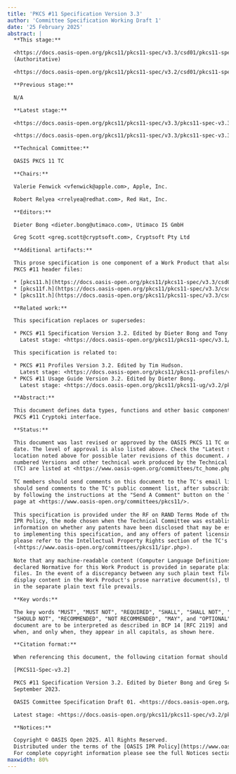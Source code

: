 ```yaml
---
title: 'PKCS #11 Specification Version 3.3'
author: 'Committee Specification Working Draft 1'
date: '25 February 2025'
abstract: |
  **This stage:**

  <https://docs.oasis-open.org/pkcs11/pkcs11-spec/v3.3/csd01/pkcs11-spec-v3.2-csd01.pdf>
  (Authoritative)

  <https://docs.oasis-open.org/pkcs11/pkcs11-spec/v3.2/csd01/pkcs11-spec-v3.2-csd01.html>

  **Previous stage:**

  N/A

  **Latest stage:**

  <https://docs.oasis-open.org/pkcs11/pkcs11-spec/v3.3/pkcs11-spec-v3.3.pdf> (Authoritative)

  <https://docs.oasis-open.org/pkcs11/pkcs11-spec/v3.3/pkcs11-spec-v3.3.html>

  **Technical Committee:**

  OASIS PKCS 11 TC

  **Chairs:**

  Valerie Fenwick <vfenwick@apple.com>, Apple, Inc.

  Robert Relyea <rrelyea@redhat.com>, Red Hat, Inc.

  **Editors:**

  Dieter Bong <dieter.bong@utimaco.com>, Utimaco IS GmbH

  Greg Scott <greg.scott@cryptsoft.com>, Cryptsoft Pty Ltd

  **Additional artifacts:**

  This prose specification is one component of a Work Product that also includes
  PKCS #11 header files:

  * [pkcs11.h](https://docs.oasis-open.org/pkcs11/pkcs11-spec/v3.3/csd01/include/pkcs11-v3.3/pkcs11.h)
  * [pkcs11f.h](https://docs.oasis-open.org/pkcs11/pkcs11-spec/v3.3/csd01/include/pkcs11-v3.3/pkcs11f.h)
  * [pkcs11t.h](https://docs.oasis-open.org/pkcs11/pkcs11-spec/v3.3/csd01/include/pkcs11-v3.3/pkcs11t.h)

  **Related work:**

  This specification replaces or supersedes:

  * PKCS #11 Specification Version 3.2. Edited by Dieter Bong and Tony Cox. OASIS Standard.
    Latest stage: <https://docs.oasis-open.org/pkcs11/pkcs11-spec/v3.1/pkcs11-spec-v3.1.html>.

  This specification is related to:

  * PKCS #11 Profiles Version 3.2. Edited by Tim Hudson.  
    Latest stage: <https://docs.oasis-open.org/pkcs11/pkcs11-profiles/v3.2/pkcs11-profiles-v3.2.html>.
  * PKCS #11 Usage Guide Version 3.2. Edited by Dieter Bong.  
    Latest stage: <https://docs.oasis-open.org/pkcs11/pkcs11-ug/v3.2/pkcs11-ug-v3.2.html>.

  **Abstract:**

  This document defines data types, functions and other basic components of the
  PKCS #11 Cryptoki interface.

  **Status:**

  This document was last revised or approved by the OASIS PKCS 11 TC on the above
  date. The level of approval is also listed above. Check the "Latest stage"
  location noted above for possible later revisions of this document. Any other
  numbered Versions and other technical work produced by the Technical Committee
  (TC) are listed at <https://www.oasis-open.org/committees/tc_home.php?wg_abbrev=pkcs11#technical>.
  
  TC members should send comments on this document to the TC's email list. Others
  should send comments to the TC's public comment list, after subscribing to it
  by following the instructions at the "Send A Comment" button on the TC's web
  page at <https://www.oasis-open.org/committees/pkcs11/>.
  
  This specification is provided under the RF on RAND Terms Mode of the OASIS
  IPR Policy, the mode chosen when the Technical Committee was established. For
  information on whether any patents have been disclosed that may be essential
  to implementing this specification, and any offers of patent licensing terms,
  please refer to the Intellectual Property Rights section of the TC's web page
  (<https://www.oasis-open.org/committees/pkcs11/ipr.php>).
  
  Note that any machine-readable content (Computer Language Definitions)
  declared Normative for this Work Product is provided in separate plain text
  files. In the event of a discrepancy between any such plain text file and
  display content in the Work Product's prose narrative document(s), the content
  in the separate plain text file prevails.

  **Key words:**

  The key words "MUST", "MUST NOT", "REQUIRED", "SHALL", "SHALL NOT", "SHOULD",
  "SHOULD NOT", "RECOMMENDED", "NOT RECOMMENDED", "MAY", and "OPTIONAL" in this
  document are to be interpreted as described in BCP 14 [RFC 2119] and [RFC 8174]
  when, and only when, they appear in all capitals, as shown here.

  **Citation format:**

  When referencing this document, the following citation format should be used:

  [PKCS11-Spec-v3.2]

  PKCS #11 Specification Version 3.2. Edited by Dieter Bong and Greg Scott. 13
  September 2023.

  OASIS Committee Specification Draft 01. <https://docs.oasis-open.org/pkcs11/pkcs11-spec/v3.2/csd01/pkcs11-spec-v3.2-csd01.html>.

  Latest stage: <https://docs.oasis-open.org/pkcs11/pkcs11-spec/v3.2/pkcs11-spec-v3.2.html>.  

  **Notices:**

  Copyright © OASIS Open 2025. All Rights Reserved.
  Distributed under the terms of the [OASIS IPR Policy](https://www.oasis-open.org/policies-guidelines/ipr/).
  For complete copyright information please see the full Notices section in an Appendix below.
maxwidth: 80%
---
```

